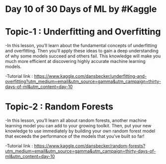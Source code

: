 # Day 10 of 30 Days of ML by #Kaggle

# Topic-1 : Underfitting and Overfitting

-In this lesson, you’ll learn about the fundamental concepts of underfitting and overfitting. Then you'll apply these ideas to gain a deep understanding of why some models succeed and others fail. This knowledge will make you much more efficient at discovering highly accurate machine learning models. 

-Tutorial link : https://www.kaggle.com/dansbecker/underfitting-and-overfitting?utm_medium=email&utm_source=gamma&utm_campaign=thirty-days-of-ml&utm_content=day-10

# Topic-2 : Random Forests

-In this lesson, you’ll learn all about random forests, another machine learning model you can add to your growing toolkit. Then, put your new knowledge to use immediately by building your own random forest model that exceeds the performance of the models that you’ve built so far! 

-Tutorial link : https://www.kaggle.com/dansbecker/random-forests?utm_medium=email&utm_source=gamma&utm_campaign=thirty-days-of-ml&utm_content=day-10
